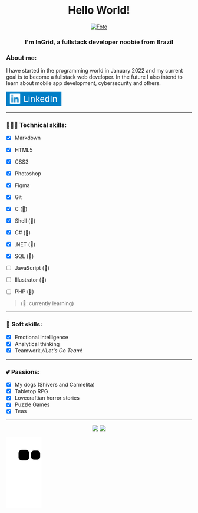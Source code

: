 <span align="center">

# Hello World!

[![Foto](https://uploaddeimagens.com.br/images/003/857/829/original/Lkd3.png)](https://www.linkedin.com/in/ingridwagner/)

### I'm InGrid, a fullstack developer noobie from Brazil

</span>

### About me:

I have started in the programming world in January 2022 and my current goal is to become a fullstack web developer. In the future I also intend to learn about mobile app development, cybersecurity and others.

[![Linkedin](./linkedin.svg)](https://www.linkedin.com/in/ingridwagner/)

---

### 👩🏼‍💻 Technical skills:

- [x] Markdown
- [x] HTML5
- [x] CSS3
- [x] Photoshop
- [x] Figma
- [x] Git
- [x] C (🌱)
- [x] Shell (🌱)
- [x] C# (🌱)
- [x] .NET (🌱)
- [x] SQL (🌱)
- [ ] JavaScript (🌱)
- [ ] Illustrator (🌱)
- [ ] PHP (🌱)


> (🌱: currently learning)

---

### 🧠 Soft skills:

- [x] Emotional intelligence
- [x] Analytical thinking
- [x] Teamwork *//Let's Go Team!*

---

### 💕 Passions:

- [x] My dogs (Shivers and Carmelita)
- [x] Tabletop RPG
- [x] Lovecraftian horror stories
- [x] Puzzle Games
- [x] Teas

---

<div align="center">

<img height="150em" src="https://github-readme-stats.vercel.app/api?username=iW90&show_icons=true&theme=tokyonight&include_all_commits=true&count_private=false&hide_border=true"/>
<img height="150em" src="https://github-readme-stats.vercel.app/api/top-langs/?username=iW90&layout=compact&langs_count=7&theme=tokyonight&hide_border=true"/>
  
</div>

![Snake animation](https://github.com/iW90/iW90/blob/output/github-contribution-grid-snake.svg)

